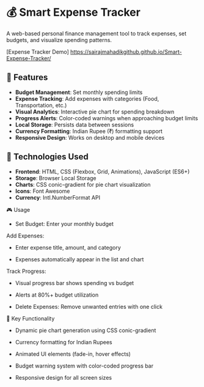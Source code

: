 # 💰 Smart Expense Tracker

A web-based personal finance management tool to track expenses, set budgets, and visualize spending patterns.

[Expense Tracker Demo] https://sairajmahadikgithub.github.io/Smart-Expense-Tracker/ <!-- Add your screenshot -->

## 🚀 Features
- **Budget Management**: Set monthly spending limits
- **Expense Tracking**: Add expenses with categories (Food, Transportation, etc.)
- **Visual Analytics**: Interactive pie chart for spending breakdown
- **Progress Alerts**: Color-coded warnings when approaching budget limits
- **Local Storage**: Persists data between sessions
- **Currency Formatting**: Indian Rupee (₹) formatting support
- **Responsive Design**: Works on desktop and mobile devices

## 🔧 Technologies Used
- **Frontend**: HTML, CSS (Flexbox, Grid, Animations), JavaScript (ES6+)
- **Storage**: Browser Local Storage
- **Charts**: CSS conic-gradient for pie chart visualization
- **Icons**: Font Awesome
- **Currency**: Intl.NumberFormat API

🎮 Usage
- Set Budget: Enter your monthly budget

Add Expenses:

- Enter expense title, amount, and category

- Expenses automatically appear in the list and chart

Track Progress:

- Visual progress bar shows spending vs budget

- Alerts at 80%+ budget utilization

- Delete Expenses: Remove unwanted entries with one click

🌟 Key Functionality
- Dynamic pie chart generation using CSS conic-gradient

- Currency formatting for Indian Rupees

- Animated UI elements (fade-in, hover effects)

- Budget warning system with color-coded progress bar

- Responsive design for all screen sizes
